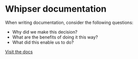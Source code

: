 # Whipser documentation

When writing documentation, consider the following questions:

- Why did we make this decision?
- What are the benefits of doing it this way?
- What did this enable us to do?

[Visit the docs](https://whisper-inc.github.io/docs)
